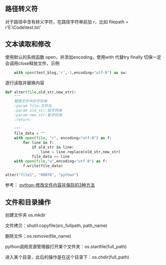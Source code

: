 ## 路径转义符

对于路径中含有转义字符，在路径字符串前加 r，比如 filepath = r'E:\Code\test.txt'

## 文本读取和修改

使用默认的系统函数 open，并添加encoding，使用with 代替try finally 切保一定会调用close释放文件，示例

```python
    with open(test_blog,'r',-1,encoding="utf-8") as sw:
```

逐行读取并替换内容

```python
def alter(file,old_str,new_str):
    """
    替换文件中的字符串
    :param file:文件名
    :param old_str:就字符串
    :param new_str:新字符串
    :return:
    
    """
    file_data = ""
    with open(file, "r", encoding="utf-8") as f:
        for line in f:
            if old_str in line:
                line = line.replace(old_str,new_str)
            file_data += line
    with open(file,"w",encoding="utf-8") as f:
        f.write(file_data)
 
alter("file1", "09876", "python")
```



参考：  [python-修改文件内容并保存的3种方法](https://blog.csdn.net/qq_30068487/article/details/90297814)

## 文件和目录操作

创建文件夹 os.mkdir

文件拷贝：shutil.copyfile(src_fullpath, path_name)

删除文件：os.remove(file_name)

python调用资源管理器打开某个文件夹：os.startfile(full_path)

进入某个目录，此后的操作是在这个目录下：os.chdir(full_path)